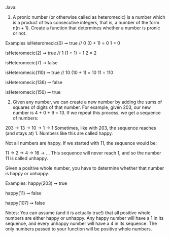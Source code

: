 Java:

1) A pronic number (or otherwise called as heteromecic) is a number which is a product of two consecutive integers, that is, a number of the form n(n + 1). Create a function that determines whether a number is pronic or not.

Examples
isHeteromecic(0) ➞ true
// 0 (0 + 1) = 0 1 = 0

isHeteromecic(2) ➞ true
// 1 (1 + 1) = 1 2 = 2

isHeteromecic(7) ➞ false

isHeteromecic(110) ➞ true
// 10 (10 + 1) = 10 11 = 110

isHeteromecic(136) ➞ false

isHeteromecic(156) ➞ true

2) Given any number, we can create a new number by adding the sums of squares of digits of that number. For example, given 203, our new number is 4 + 0 + 9 = 13. If we repeat this process, we get a sequence of numbers:

203 -> 13 -> 10 -> 1 -> 1
Sometimes, like with 203, the sequence reaches (and stays at) 1. Numbers like this are called happy.

Not all numbers are happy. If we started with 11, the sequence would be:

11 -> 2 -> 4 -> 16 -> ...
This sequence will never reach 1, and so the number 11 is called unhappy.

Given a positive whole number, you have to determine whether that number is happy or unhappy.

Examples:
happy(203) ➞ true

happy(11) ➞ false

happy(107) ➞ false

Notes:
You can assume (and it is actually true!) that all positive whole numbers are either happy or unhappy. Any happy number will have a 1 in its sequence, and every unhappy number will have a 4 in its sequence.
The only numbers passed to your function will be positive whole numbers.
